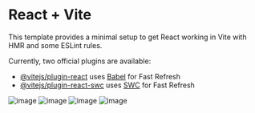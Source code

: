 # React + Vite

This template provides a minimal setup to get React working in Vite with HMR and some ESLint rules.

Currently, two official plugins are available:

- [@vitejs/plugin-react](https://github.com/vitejs/vite-plugin-react/blob/main/packages/plugin-react/README.md) uses [Babel](https://babeljs.io/) for Fast Refresh
- [@vitejs/plugin-react-swc](https://github.com/vitejs/vite-plugin-react-swc) uses [SWC](https://swc.rs/) for Fast Refresh

![image](https://github.com/P-Bhuvanesh/MERN-Tasks/assets/148686860/36e9ba3b-82ac-443f-a530-a02886214642)
![image](https://github.com/P-Bhuvanesh/MERN-Tasks/assets/148686860/fc153b72-bbc3-4cf9-a5f1-ba803ad65775)
![image](https://github.com/P-Bhuvanesh/MERN-Tasks/assets/148686860/ae192a7a-cfbd-4e2b-855a-c682d8cfbccc)
![image](https://github.com/P-Bhuvanesh/MERN-Tasks/assets/148686860/9c54bc27-e560-4a0d-a2af-b9c425160712)
